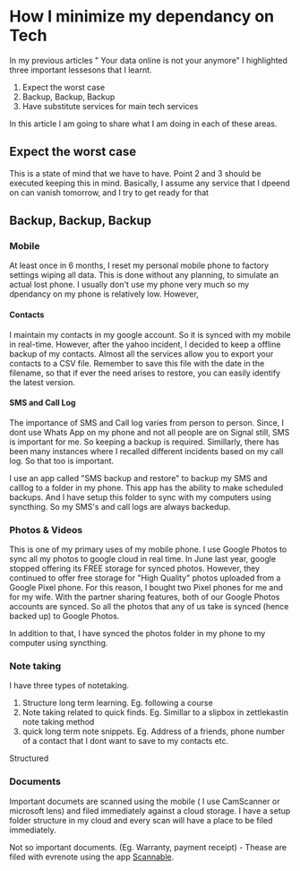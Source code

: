 # How I minimize my dependancy on Tech

In my previous articles " Your data online is not your anymore" I highlighted three important lessesons that I learnt.

1. Expect the worst case
2. Backup, Backup, Backup
3. Have substitute services for main tech services

In this article I am going to share what I am doing in each of these areas.

## Expect the worst case
This is a state of mind that we have to have. Point 2 and 3 should be executed keeping this in mind. Basically, I assume any service that I dpeend on can vanish tomorrow, and I try to get ready for that

## Backup, Backup, Backup

### Mobile
At least once in 6 months, I reset my personal mobile phone to factory settings wiping all data. This is done without any planning, to simulate an actual lost phone. I usually don't use my phone very much so my dpendancy on my phone is relatively low. However,

#### Contacts
I maintain my contacts in my google account. So it is synced with my mobile in real-time. However, after the yahoo incident, I decided to keep a offline backup of my contacts. Almost all the services allow you to export your contacts to a CSV file. Remember to save this file with the date in the filename, so that if ever the need arises to restore, you can easily identify the latest version.

#### SMS and Call Log
The importance of SMS and Call log varies from person to person. Since, I dont use Whats App on my phone and not all people are on Signal still, SMS is important for me. So keeping a backup is required. Simillarly, there has been many instances where I recalled different incidents based on my call log. So that too is important.

I use an app called "SMS backup and restore" to backup my SMS and calllog to a folder in my phone. This app has the ability to make scheduled backups. And I have setup this folder to sync with my computers using syncthing. So my SMS's and call logs are always backedup.

### Photos & Videos
This is one of my primary uses of my mobile phone. I use Google Photos to sync all my photos to google cloud in real time. In June last year, google stopped offering its FREE storage for synced photos. However, they continued to offer free storage for "High Quality" photos uploaded from a Google Pixel phone. For this reason, I bought two Pixel phones for me and for my wife. With the partner sharing features, both of our Google Photos accounts are synced. So all the photos that any of us take is synced (hence backed up) to Google Photos.

In addition to that, I have synced the photos folder in my phone to my computer using syncthing.

### Note taking
I have three types of notetaking.
1. Structure long term learning. Eg. following a course
2. Note taking related to quick finds. Eg. Simillar to a slipbox in zettlekastin note taking method
3. quick long term note snippets. Eg. Address of a friends, phone number of a contact that I dont want to save to my contacts etc.

Structured


### Documents
Important documets are scanned using the mobile ( I use CamScanner or microsoft lens) and filed immediately against a cloud storage. I have a setup folder structure in my cloud and every scan will have a place to be filed immediately.

Not so important documents. (Eg. Warranty, payment receipt) - Thease are filed with evrenote using the app [Scannable](https://apps.apple.com/au/app/evernote-scannable/id883338188).
